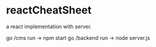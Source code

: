 # reactCheatSheet
a react implementation with server.

go /cms run -> npm start
go /backend  run -> node server.js
